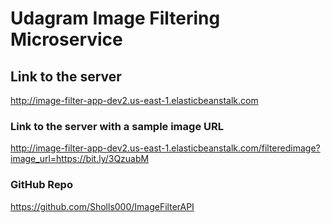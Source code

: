 # Udagram Image Filtering Microservice

## Link to the server

http://image-filter-app-dev2.us-east-1.elasticbeanstalk.com

### Link to the server with a sample image URL

http://image-filter-app-dev2.us-east-1.elasticbeanstalk.com/filteredimage?image_url=https://bit.ly/3QzuabM

### GitHub Repo

https://github.com/Sholls000/ImageFilterAPI

